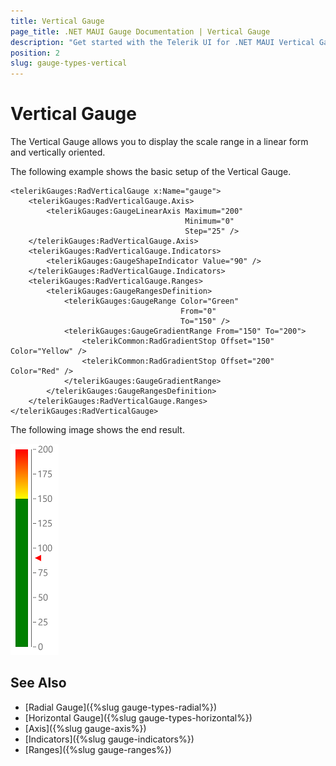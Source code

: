 ```yaml
---
title: Vertical Gauge
page_title: .NET MAUI Gauge Documentation | Vertical Gauge
description: "Get started with the Telerik UI for .NET MAUI Vertical Gauge and add the control to your .NET MAUI project."
position: 2
slug: gauge-types-vertical
---
```


# Vertical Gauge

The Vertical Gauge allows you to display the scale range in a linear form and vertically oriented.

The following example shows the basic setup of the Vertical Gauge.

```XAML
<telerikGauges:RadVerticalGauge x:Name="gauge">
    <telerikGauges:RadVerticalGauge.Axis>
        <telerikGauges:GaugeLinearAxis Maximum="200"
                                       Minimum="0"
                                       Step="25" />
    </telerikGauges:RadVerticalGauge.Axis>
    <telerikGauges:RadVerticalGauge.Indicators>
        <telerikGauges:GaugeShapeIndicator Value="90" />
    </telerikGauges:RadVerticalGauge.Indicators>
    <telerikGauges:RadVerticalGauge.Ranges>
        <telerikGauges:GaugeRangesDefinition>
            <telerikGauges:GaugeRange Color="Green"
                                      From="0"
                                      To="150" />
            <telerikGauges:GaugeGradientRange From="150" To="200">
                <telerikCommon:RadGradientStop Offset="150" Color="Yellow" />
                <telerikCommon:RadGradientStop Offset="200" Color="Red" />
            </telerikGauges:GaugeGradientRange>
        </telerikGauges:GaugeRangesDefinition>
    </telerikGauges:RadVerticalGauge.Ranges>
</telerikGauges:RadVerticalGauge>
```

The following image shows the end result.

![Vertical gauge example](../images/gauge-types-vertical-gauge-0.png)

## See Also

- [Radial Gauge]({%slug gauge-types-radial%})
- [Horizontal Gauge]({%slug gauge-types-horizontal%})
- [Axis]({%slug gauge-axis%})
- [Indicators]({%slug gauge-indicators%})
- [Ranges]({%slug gauge-ranges%})
